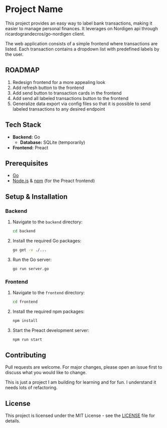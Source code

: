 
# Project Name

This project provides an easy way to label bank transactions, making it easier to manage
personal finances. It leverages on Nordigen api through ricardograndecros/go-nordigen 
client. 

The web application consists of a simple frontend where transactions are listed. Each
transaction contains a dropdown list with predefined labels by the user. 

## ROADMAP
1. Redesign frontend for a more appealing look
2. Add refresh button to the frontend
3. Add send button to transaction cards in the frontend
4. Add send all labeled transactions button to the frontend
5. Generalize data export via config files so that it is possible to send labeled transactions to any desired endpoint


## Tech Stack

- **Backend:** Go
  - **Database:** SQLite (temporarily)
- **Frontend:** Preact

## Prerequisites

- [Go](https://golang.org/doc/install)
- [Node.js](https://nodejs.org/en/download/) & [npm](https://www.npmjs.com/get-npm) (for the Preact frontend)

## Setup & Installation

### Backend

1. Navigate to the `backend` directory:
   ```bash
   cd backend
   ```

2. Install the required Go packages:
   ```bash
   go get -v ./...
   ```

3. Run the Go server:
   ```bash
   go run server.go
   ```

### Frontend

1. Navigate to the `frontend` directory:
   ```bash
   cd frontend
   ```

2. Install the required npm packages:
   ```bash
   npm install
   ```

3. Start the Preact development server:
   ```bash
   npm run start
   ```

## Contributing

Pull requests are welcome. For major changes, please open an issue first to discuss what you would like to change.

This is just a project I am building for learning and for fun. I understand it needs lots of refactoring. 

## License

This project is licensed under the MIT License - see the [LICENSE](LICENSE) file for details.
